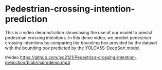 # Pedestrian-crossing-intention-prediction
This is a video demonstration showcasing the use of our model to predict pedestrian crossing intentions.
In this demo video, we predict pedestrian crossing intentions by comparing the bounding box provided by the dataset with the bounding box predicted by the YOLOV5S-DeepSort model.

#video
https://github.com/lyc2121/Pedestrian-crossing-intention-prediction/blob/main/demo.mp4
